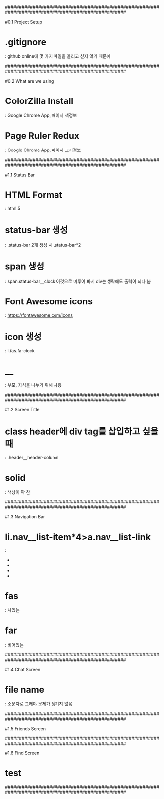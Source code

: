 ####################################################################################################

#0.1 Project Setup

# .gitignore
: github online에 몇 가지 파일을 올리고 싶지 않기 때문에

####################################################################################################

#0.2 What are we using

# ColorZilla Install
: Google Chrome App, 페이지 색정보

# Page Ruler Redux
: Google Chrome App, 페이지 크기정보

####################################################################################################

#1.1 Status Bar

# HTML Format
: html:5

# status-bar 생성
: .status-bar
2개 생성 시 .status-bar*2

# span 생성
: span.status-bar__clock
이것으로 미루어 봐서 div는 생략해도 출력이 되나 봄

# Font Awesome icons
: https://fontawesome.com/icons

# icon 생성
: i.fas.fa-clock

# __
: 부모, 자식을 나누기 위해 사용

####################################################################################################

 #1.2 Screen Title

# class header에 div tag를 삽입하고 싶을 때
: .header__header-column

# solid
: 색상이 꽉 찬

####################################################################################################

#1.3 Navigation Bar

# li.nav__list-item*4>a.nav__list-link
:
<nav class="nav">
        <ul class="nav__list">
            <li class="nav__list-item"><a href="" class="nav__list-link"></a></li>
            <li class="nav__list-item"><a href="" class="nav__list-link"></a></li>
            <li class="nav__list-item"><a href="" class="nav__list-link"></a></li>
            <li class="nav__list-item"><a href="" class="nav__list-link"></a></li>
        </ul>
</nav>

# fas
: 차있는 

# far 
: 비어있는


####################################################################################################

#1.4 Chat Screen

# file name
: 소문자로 그래야 문제가 생기지 않음

####################################################################################################

#1.5 Friends Screen

####################################################################################################

#1.6 Find Screen

# test

####################################################################################################


